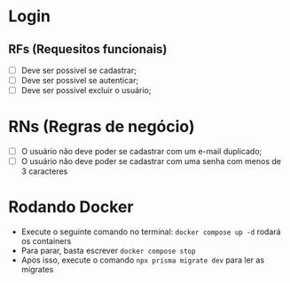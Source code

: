 # Login

## RFs (Requesitos funcionais)

- [ ] Deve ser possivel se cadastrar;
- [ ] Deve ser possivel se autenticar;
- [ ] Deve ser possivel excluir o usuário;

# RNs (Regras de negócio)

- [ ] O usuário não deve poder se cadastrar com um e-mail duplicado;
- [ ] O usuário não deve poder se cadastrar com uma senha com menos de 3 caracteres

# Rodando Docker

- Execute o seguinte comando no terminal: `docker compose up -d` rodará os containers
- Para parar, basta escrever `docker compose stop`
- Apos isso, execute o comando `npx prisma migrate dev` para ler as migrates
